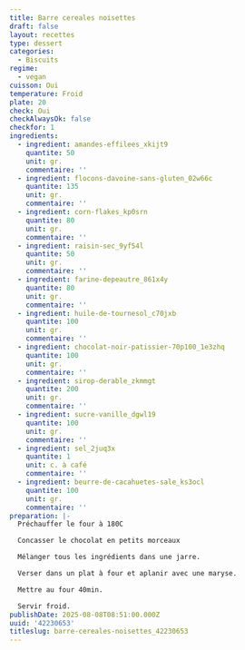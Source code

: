 ```yaml
---
title: Barre cereales noisettes
draft: false
layout: recettes
type: dessert
categories:
  - Biscuits
regime:
  - vegan
cuisson: Oui
temperature: Froid
plate: 20
check: Oui
checkAlwaysOk: false
checkfor: 1
ingredients:
  - ingredient: amandes-effilees_xkijt9
    quantite: 50
    unit: gr.
    commentaire: ''
  - ingredient: flocons-davoine-sans-gluten_02w66c
    quantite: 135
    unit: gr.
    commentaire: ''
  - ingredient: corn-flakes_kp0srn
    quantite: 80
    unit: gr.
    commentaire: ''
  - ingredient: raisin-sec_9yf54l
    quantite: 50
    unit: gr.
    commentaire: ''
  - ingredient: farine-depeautre_861x4y
    quantite: 80
    unit: gr.
    commentaire: ''
  - ingredient: huile-de-tournesol_c70jxb
    quantite: 100
    unit: gr.
    commentaire: ''
  - ingredient: chocolat-noir-patissier-70p100_1e3zhq
    quantite: 100
    unit: gr.
    commentaire: ''
  - ingredient: sirop-derable_zkmmgt
    quantite: 200
    unit: gr.
    commentaire: ''
  - ingredient: sucre-vanille_dgwl19
    quantite: 100
    unit: gr.
    commentaire: ''
  - ingredient: sel_2juq3x
    quantite: 1
    unit: c. à café
    commentaire: ''
  - ingredient: beurre-de-cacahuetes-sale_ks3ocl
    quantite: 100
    unit: gr.
    commentaire: ''
preparation: |-
  Préchauffer le four à 180C

  Concasser le chocolat en petits morceaux

  Mélanger tous les ingrédients dans une jarre.

  Verser dans un plat à four et aplanir avec une maryse.

  Mettre au four 40min.

  Servir froid.
publishDate: 2025-08-08T08:51:00.000Z
uuid: '42230653'
titleslug: barre-cereales-noisettes_42230653
---
```

